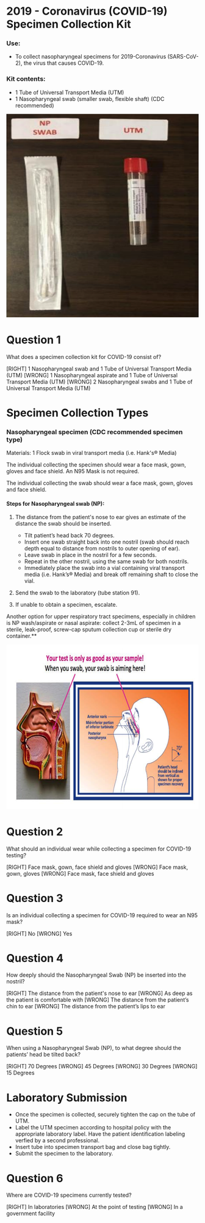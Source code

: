 # 2019 - Coronavirus (COVID-19) Specimen Collection Kit

### Use: 
* To collect nasopharyngeal specimens for 2019-Coronavirus (SARS-CoV-2), the virus that causes COVID-19.

### Kit contents:
* 1 Tube of Universal Transport Media (UTM)
* 1 Nasopharyngeal swab (smaller swab, flexible shaft) (CDC recommended)

![](assets/specimen-collection-kit.png)

# Question 1
What does a specimen collection kit for COVID-19 consist of?

[RIGHT] 1 Nasopharyngeal swab and 1 Tube of Universal Transport Media (UTM)
[WRONG] 1 Nasopharyngeal aspirate and 1 Tube of Universal Transport Media (UTM)
[WRONG]  2  Nasopharyngeal swabs and 1 Tube of Universal Transport Media (UTM)


# Specimen Collection Types

### Nasopharyngeal specimen (CDC recommended specimen type)
Materials: 1 Flock swab in viral transport media (i.e. Hank's® Media)

The individual collecting the specimen should wear a face mask, gown, gloves and face shield. An N95 Mask is not required.

The individual collecting the swab should wear a face mask, gown, gloves and face shield.

#### Steps for Nasopharyngeal swab (NP):

1. The distance from the patient's nose to ear gives an estimate of the distance the swab should be inserted.

    * Tilt patient’s head back 70 degrees.
    * Insert one swab straight back into one nostril (swab should reach depth equal to distance from nostrils to outer opening of ear).
    * Leave swab in place in the nostril for a few seconds.
    * Repeat in the other nostril, using the same swab for both nostrils.
    * Immediately place the swab into a vial containing viral transport media (i.e. Hank’s® Media) and break off remaining shaft to close the vial.

2. Send the swab to the laboratory (tube station 91).

3. If unable to obtain a specimen, escalate.

Another option for upper respiratory tract specimens, especially in children is NP wash/aspirate or nasal aspirate: collect 2-3mL of specimen in a sterile, leak-proof, screw-cap sputum collection cup or sterile dry container.**

![](assets/nasopharyngeal-specimen.png)

# Question 2
What should an individual wear while collecting a specimen for COVID-19 testing?

[RIGHT] Face mask, gown, face shield and gloves
[WRONG] Face mask, gown, gloves
[WRONG] Face mask, face shield and gloves

# Question 3
Is an individual collecting a specimen for COVID-19 required to wear an N95 mask?

[RIGHT] No
[WRONG] Yes

# Question 4
How deeply should the Nasopharyngeal Swab (NP) be inserted into the nostril?

[RIGHT] The distance from the patient's nose to ear
[WRONG] As deep as the patient is comfortable with
[WRONG] The distance from the patient’s chin to ear
[WRONG] The distance from the patient’s lips to ear

# Question 5
When using a Nasopharyngeal Swab (NP), to what degree should the patients’ head be tilted back?

[RIGHT] 70 Degrees
[WRONG] 45 Degrees
[WRONG] 30 Degrees
[WRONG] 15 Degrees

# Laboratory Submission

* Once the specimen is collected, securely tighten the cap on the tube of UTM.
* Label the UTM specimen according to hospital policy with the appropriate laboratory label. Have the patient identification labeling verfied by a second professional.
* Insert tube into specimen transport bag and close bag tightly.
* Submit the specimen to the laboratory.

# Question 6
Where are COVID-19 specimens currently tested?

[RIGHT] In laboratories
[WRONG] At the point of testing
[WRONG] In a government facility
